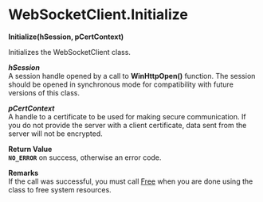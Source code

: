 # WebSocketClient.Initialize

**Initialize(hSession, pCertContext)**

Initializes the WebSocketClient class.

***hSession***  
A session handle opened by a call to **WinHttpOpen()** function. The session should be opened in synchronous mode for compatibility with future versions of this class.

***pCertContext***  
A handle to a certificate to be used for making secure communication. If you do not provide the server with a client certificate, data sent from the server will not be encrypted.

**Return Value**  
**`NO_ERROR`** on success, otherwise an error code.

**Remarks**  
If the call was successful, you must call [Free](Free.md) when you are done using the class to free system resources.
